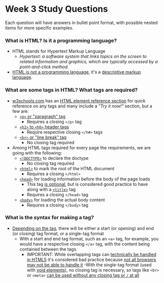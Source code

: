 # Week 3 Study Questions
Each question will have answers in bullet point format, with possible nested items for more specific examples.

### What is HTML? Is it a programming language?
- HTML stands for Hypertext Markup Language
  - _Hypertext: a software system that links topics on the screen to related information and graphics, which are typically accessed by a point-and-click method._
- [HTML is not a programming language](https://ischool.syr.edu/infospace/2012/04/05/why-html-is-not-a-programming-language/), it's a [descriptive markup language](https://en.wikipedia.org/wiki/Markup_language#Types_of_markup_language).

### What are some tags in HTML? What tags are required?
- [w3schools.com](https://w3schools.com) has an [HTML element reference section](https://www.w3schools.com/tags/) for quick reference on any tags and many include a _"Try it now!"_ section, but a few are:
  - [`<p>` or "paragraph" tag](https://www.w3schools.com/tags/tag_p.asp)
    - Requires a closing `</p>` tag
  - [`<h1>` to `<h6>` header tags](https://www.w3schools.com/tags/tag_hn.asp)
    - Require respective closing `</h#>` tags
  - [`<br>` or "line break" tag](https://www.w3schools.com/tags/tag_br.asp)
    - No closing tag required
- Among HTML tags required for every page the requirements, we are going with the following:
  - [`<!DOCTYPE>`](https://www.w3schools.com/tags/tag_doctype.asp) to declare the doctype
    - No closing tag required
  - [`<html>`](https://www.w3schools.com/tags/tag_html.asp) to mark the root of the HTML document
    - Requires a closing `</html>`
  - [`<head>`](https://www.w3schools.com/tags/tag_head.asp) for loading information before the body of the page loads
    - This tag [is optional](https://www.w3schools.com/html/html_basic.asp), but is considered good practice to have along with a [`<title>`](http://www.w3schools.com/tags/title.asp) tag
    - Requires a closing `</head>` tag
  - [`<body>`](https://www.w3schools.com/tags/tag_body.asp) for loading the actual body content
    - Requires a closing `</body>` tag

### What is the syntax for making a tag?
- [Depending on the tag](https://www.w3.org/community/webed/wiki/HTML/Training/Tag_syntax), there will be either a start (or opening) and end (or closing) tag format, or a single-tag format
  - With a start and end tag format, such as an `<a>` tag, for example, you would have a respective closing `</a>` tag, with the content being contained between the tags.
    - IMPORTANT: While overlapping tags can [technically be handled in HTML5](https://html.spec.whatwg.org/multipage/parsing.html#adoption-agency-algorithm) it's considered bad practice because [not all browsers may not be able to handle it](https://html.spec.whatwg.org/multipage/syntax.html#parse-error)
  -With the single-tag format (used with [void elements](https://www.w3.org/TR/html5/syntax.html#void-elements)), no closing tag is necessary, so tags like `<br>` or `<meta>` [can be used without any closing tag or `/` at all](https://www.w3.org/TR/html5/syntax.html#start-tags)